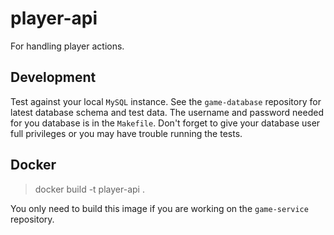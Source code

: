 # player-api

For handling player actions.

## Development

Test against your local `MySQL` instance. See the `game-database` repository
for latest database schema and test data. The username and password needed for
you database is in the `Makefile`. Don't forget to give your database user full
privileges or you may have trouble running the tests.

## Docker

> docker build -t player-api .

You only need to build this image if you are working on the `game-service`
repository.
